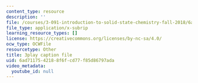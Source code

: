 ```yaml
---
content_type: resource
description: ''
file: /courses/3-091-introduction-to-solid-state-chemistry-fall-2018/6ad7117542188f6fcd77f85d86797ada_V4uZz6OO2bM.srt
file_type: application/x-subrip
learning_resource_types: []
license: https://creativecommons.org/licenses/by-nc-sa/4.0/
ocw_type: OCWFile
resourcetype: Other
title: 3play caption file
uid: 6ad71175-4218-8f6f-cd77-f85d86797ada
video_metadata:
  youtube_id: null
---
```

